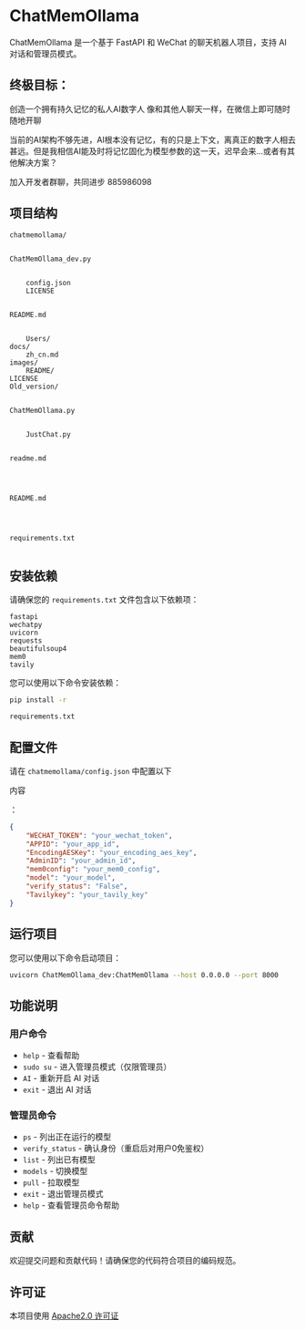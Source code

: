 # ChatMemOllama

ChatMemOllama 是一个基于 FastAPI 和 WeChat 的聊天机器人项目，支持 AI 对话和管理员模式。

## 终极目标：
创造一个拥有持久记忆的私人AI数字人
像和其他人聊天一样，在微信上即可随时随地开聊

当前的AI架构不够先进，AI根本没有记忆，有的只是上下文，离真正的数字人相去甚远。但是我相信AI能及时将记忆固化为模型参数的这一天，迟早会来...或者有其他解决方案？

加入开发者群聊，共同进步
885986098



## 项目结构

```
chatmemollama/
  

ChatMemOllama_dev.py


    config.json
    LICENSE
  

README.md


    Users/
docs/
    zh_cn.md
images/
    README/
LICENSE
Old_version/
  

ChatMemOllama.py


    JustChat.py
  

readme.md




README.md




requirements.txt


```

## 安装依赖

请确保您的 `requirements.txt` 文件包含以下依赖项：

```plaintext
fastapi
wechatpy
uvicorn
requests
beautifulsoup4
mem0
tavily
```

您可以使用以下命令安装依赖：

```sh
pip install -r 

requirements.txt


```

## 配置文件

请在 `chatmemollama/config.json` 中配置以下

内容

：

```json
{
    "WECHAT_TOKEN": "your_wechat_token",
    "APPID": "your_app_id",
    "EncodingAESKey": "your_encoding_aes_key",
    "AdminID": "your_admin_id",
    "mem0config": "your_mem0_config",
    "model": "your_model",
    "verify_status": "False",
    "Tavilykey": "your_tavily_key"
}
```

## 运行项目

您可以使用以下命令启动项目：

```sh
uvicorn ChatMemOllama_dev:ChatMemOllama --host 0.0.0.0 --port 8000
```

## 功能说明

### 用户命令

- `help` - 查看帮助
- `sudo su` - 进入管理员模式（仅限管理员）
- `AI` - 重新开启 AI 对话
- `exit` - 退出 AI 对话

### 管理员命令

- `ps` - 列出正在运行的模型
- `verify_status` - 确认身份（重启后对用户0免鉴权）
- `list` - 列出已有模型
- `models` - 切换模型
- `pull` - 拉取模型
- `exit` - 退出管理员模式
- `help` - 查看管理员命令帮助

## 贡献

欢迎提交问题和贡献代码！请确保您的代码符合项目的编码规范。


## 许可证

本项目使用 [Apache2.0 许可证](LICENSE)
